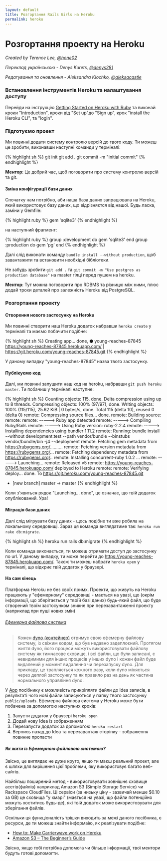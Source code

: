 ```yaml
---
layout: default
title: Розгортання Rails Girls на Heroku
permalink: heroku
---
```


# Розгортання проекту на Heroku

*Created by Terence Lee, [@hone02](https://twitter.com/hone02)*

*Переклад українською - Denys Kurets, [@denys281](https://github.com/denys281)*

*Редагування та оновлення -  Aleksandra Klochko, [@aleksacastle](https://github.com/aleksacastle)*

### Встановлення інструментів Heroku та налаштування доступу

Перейди на інструкцію [Getting Started on Heroku with Ruby](https://devcenter.heroku.com/articles/getting-started-with-rubyheroku-guide) та
виконай кроки "Introduction", кроки від "Set up"до "Sign up", крок "install the
Heroku CLI", та "login".

### Підготуємо проект

Ми повинні додати систему контролю версій до твого коду. Ти можеш це зробити, виконавши
наступні команди у терміналі:

{% highlight sh %}
git init
git add .
git commit -m "initial commit"
{% endhighlight %}

__Ментор__: Це добрий час, щоб поговорити про систему контролю версій та git.

#### Зміна конфігурації бази даних

Спочатку нам потрібно, аби наша база даних запрацювала на Heroku, який використовує
базу даних, що відрізняєтся від нашої. Будь ласка, заміни у Gemfile:

{% highlight ruby %}
gem 'sqlite3'
{% endhighlight %}

на наступний фрагмент:

{% highlight ruby %}
group :development do
  gem 'sqlite3'
end
group :production do
  gem 'pg'
end
{% endhighlight %}

Далі слід виконати команду `bundle install --without production`, щоб завантажити
та встановити необхідні бібліотеки.

Не забудь зробити `git add .` та `git commit -m "Use postgres as production database"`
на master гілці перед пушем на heroku.

__Ментор__: Тут можна поговорити про RDBMS та різницю між ними, плюс додай трохи
деталей про залежність Heroku від PostgreSQL.

### Розгортання проекту

#### Створення нового застосунку на Heroku

Ми повинні створити наш Heroku додаток набравши `heroku create` у терміналі
та маємо побачити подібне:

{% highlight sh %}
Creating app... done, ⬢ young-reaches-87845
https://young-reaches-87845.herokuapp.com/ | https://git.heroku.com/young-reaches-87845.git
{% endhighlight %}

У даному випадку "young-reaches-87845" назва твого застосунку.

#### Публікуємо код

Далі, ми повинні запушити наш код на heroku, набравши `git push heroku master`.
Ти побачиш у терміналі наступне:

{% highlight sh %}
Counting objects: 115, done.
Delta compression using up to 8 threads.
Compressing objects: 100% (97/97), done.
Writing objects: 100% (115/115), 25.62 KiB | 0 bytes/s, done.
Total 115 (delta 10), reused 0 (delta 0)
remote: Compressing source files... done.
remote: Building source:
remote:
remote: -----> Ruby app detected
remote: -----> Compiling Ruby/Rails
remote: -----> Using Ruby version: ruby-2.2.4
remote: -----> Installing dependencies using bundler 1.11.2
remote:        Running: bundle install --without development:test --path vendor/bundle --binstubs vendor/bundle/bin -j4 --deployment
remote:        Fetching gem metadata from https://rubygems.org/..........
remote:        Fetching version metadata from https://rubygems.org/...
remote:        Fetching dependency metadata from https://rubygems.org/..
remote:        Installing concurrent-ruby 1.0.2
...
remote: -----> Launching...
remote:        Released v5
remote:        https://young-reaches-87845.herokuapp.com/ deployed to Heroku
remote:
remote: Verifying deploy... done.
To https://git.heroku.com/young-reaches-87845.git
 * [new branch]      master -> master
{% endhighlight %}

Коли з'явиться рядок "Launching... done", це означає, що твій додаток опублікований. Ура!

#### Міграція бази даних

Далі слід мігрувати базу даних - щось подібне ти вже робила на локальному середовищі. Зараз ця команда виглядатиме так: `heroku run rake db:migrate`.

{% highlight sh %}
heroku run rails db:migrate
{% endhighlight %}

Коли команда виконається, ти можеш отримати доступ до застосунку по url.
У даному випадку, ти може перейти до <https://young-reaches-87845.herokuapp.com/>.
Також ти можеш набрати `heroku open` у терміналі, що відкриє твій додаток у браузері.

#### На сам кінець

Платформа Heroku не без своїх примх. Проекти, що живуть на Heroku працюють у "ефемерному"
середовищі - мається на увазі, що (окрім інформації, що зберігається у твоїй базі даних)
будь-який файл, що буде створений твоїм застосунком зникне при перезавантаженні проекту
(наприклад при пуші нових змін)

###### [Ефемерна файлова система][ephemeral-filesystem]

> Кожен [dyno (контейнер)](https://www.heroku.com/dynos) отримує свою ефемерну
> файлову систему, із свіжим кодом, що був
> недавно задеплоєний. Протягом життя dyno, його процеси можуть використовувати
> файлову систему як тимчасове сховище, і всі файли, що були записані, є невидимими
> для інших процесів у інших dyno і кожен файл буде видалений у момент видалення
> чи перезапуску dyno. Для прикладу, це трапляється кожного разу, коли dyno
> міняється через деплой застосунку та як правило раз на день як частина нормального
> управління dyno.

У [App](/app) посібнику є можливість прикріпляти файли до Idea записів, в
результаті чого нові файли записуються у папку твого застосунку `public/uploads`.
Ефемерна файлова система у Heroku може бути побачена за допомогою наступних кроків:


1. Запусти додаток у браузері `heroku open`
2. Додай нову Idea із зображенням
3. Перезапусти додаток за допомогою `heroku restart`
4. Вернись назад до Idea та перезавантаж сторінку - зображення повинне пропасти

[ephemeral-filesystem]: https://devcenter.heroku.com/articles/dynos#ephemeral-filesystem

##### Як жити із Ефемерною файловою системою?

Звісно, це виглядає не дуже круто, якщо ти маєш реальний проект, але є шляхи
для вирішення цієї проблеми, яку використовує багато веб-сайтів.

Найбільш поширений метод - використовувати зовнішнє сховище асетів(файлів) наприклад
Amazon S3 (Simple Storage Service) чи Rackspace CloudFiles. Ці сервіси
(за низьку ціну - зазвичай менше $0.10 за GB) це сховища "у хмарі" (мається на увазі,
що файли потенційно можуть хоститись будь-де), які твій додаток може використовувати
для зберігання файлів.

Оскільки ця функціоналість трішки виходить за межі даного посібника, є ресурси, де
ти можеш знайти інформаію, як реалізувати подібне:

* [How to: Make Carrierwave work on Heroku](https://github.com/carrierwaveuploader/carrierwave/wiki/How-to%3A-Make-Carrierwave-work-on-Heroku)
* [Amazon S3 – The Beginner’s Guide](http://www.hongkiat.com/blog/amazon-s3-the-beginners-guide/)

Звісно, якщо тобі потрібна допомога чи більше інформації, твої ментори будуть готові допомогти.
